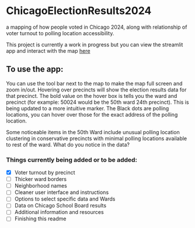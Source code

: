 # ChicagoElectionResults2024
a mapping of how people voted in Chicago 2024, along with relationship of voter turnout to polling location accessibility.

This project is currently a work in progress but you can view the streamlit app and interact with the map [here](https://chicagoelectionmap.streamlit.app/)

## To use the app:

You can use the tool bar next to the map to make the map full screen and zoom in/out.
Hovering over precincts will show the election results data for that precinct.
The bold value on the hover box is tells you the ward and precinct (for example: 50024 would be the 50th ward 24th precinct). This is being updated to a more intuitive marker.
The Black dots are polling locations, you can hover over those for the exact address of the polling location.

Some noticeable items in the 50th Ward include unusual polling location clustering in conservative precincts with minimal polling locations available to rest of the ward. What do you notice in the data?

### Things currently being added or to be added:
- [X] Voter turnout by precinct
- [ ] Thicker ward borders
- [ ] Neighborhood names
- [ ] Cleaner user interface and instructions
- [ ] Options to select specific data and Wards
- [ ] Data on Chicago School Board results
- [ ] Additional information and resources
- [ ] Finishing this readme
